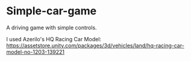 # Simple-car-game
A driving game with simple controls.

I used Azerilo's HQ Racing Car Model: https://assetstore.unity.com/packages/3d/vehicles/land/hq-racing-car-model-no-1203-139221
